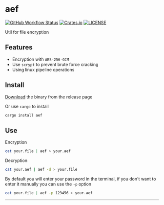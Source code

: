 
# aef

[![GitHub Workflow Status](https://img.shields.io/github/workflow/status/wyhaya/aef/Build?style=flat-square)](https://github.com/wyhaya/aef/actions)
[![Crates.io](https://img.shields.io/crates/v/aef.svg?style=flat-square)](https://crates.io/crates/aef)
[![LICENSE](https://img.shields.io/crates/l/aef.svg?style=flat-square)](https://github.com/wyhaya/aef/blob/master/LICENSE)

Util for file encryption

## Features

* Encryption with `AES-256-GCM`
* Use `scrypt` to prevent brute force cracking
* Using linux pipeline operations

## Install

[Download](https://github.com/wyhaya/aef/releases) the binary from the release page

Or use `cargo` to install

```bash
cargo install aef
```

## Use

Encryption

```bash
cat your.file | aef > your.aef
```

Decryption

```bash
cat your.aef | aef -d > your.file
```

By default you will enter your password in the terminal, if you don't want to enter it manually you can use the `-p` option

```bash
cat your.file | aef -p 123456 > your.aef
```

---
